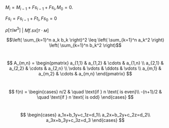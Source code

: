 $M_i = M_{i-1} + Fs_{i-1} + Fs_i, M_0 = 0$.

$Fs_i = Fs_{i-1} + Ft_i, Fs_0 = 0$

$\rho [т/м^3]$ | $Mf.sx [т \cdot м]$

$$\left( \sum_{k=1}^n a_k b_k \right)^2 \leq \left( \sum_{k=1}^n a_k^2 \right) \left( \sum_{k=1}^n b_k^2 \right)$$

#

$$
A_{m,n} =
 \begin{pmatrix}
  a_{1,1} & a_{1,2} & \cdots & a_{1,n} \\
  a_{2,1} & a_{2,2} & \cdots & a_{2,n} \\
  \vdots  & \vdots  & \ddots & \vdots  \\
  a_{m,1} & a_{m,2} & \cdots & a_{m,n}
 \end{pmatrix}
$$

#

$$
f(n) =
\begin{cases}
n/2 & \quad \text{if } n \text{ is even}\\
-(n+1)/2 & \quad \text{if } n \text{ is odd}
\end{cases}
$$

#

$$
\begin{cases}
a_1x+b_1y+c_1z=d_1\\
a_2x+b_2y+c_2z=d_2\\
a_3x+b_3y+c_3z=d_3
\end{cases}
$$

